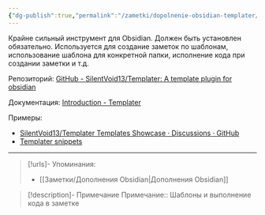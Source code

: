 ```yaml
---
{"dg-publish":true,"permalink":"/zametki/dopolnenie-obsidian-templater/","created":"2024-07-10 01:02","updated":"2024-10-09T19:50:42+03:00"}
---
```


Крайне сильный инструмент для Obsidian. Должен быть установлен обязательно. Используется для создание заметок по шаблонам, использование шаблона для конкретной папки, исполнение кода при создании заметки и т.д.

Репозиторий: [GitHub - SilentVoid13/Templater: A template plugin for obsidian](https://github.com/SilentVoid13/Templater)

Документация: [Introduction - Templater](https://silentvoid13.github.io/Templater/introduction.html)

Примеры:
- [SilentVoid13/Templater Templates Showcase · Discussions · GitHub](https://github.com/SilentVoid13/Templater/discussions/categories/templates-showcase)
- [Templater snippets](https://zachyoung.dev/posts/templater-snippets)

---
> [!urls]- Упоминания:
> - [[Заметки/Дополнения Obsidian\|Дополнения Obsidian]]

> [!description]- Примечание
> Примечание:: Шаблоны и выполнение кода в заметке